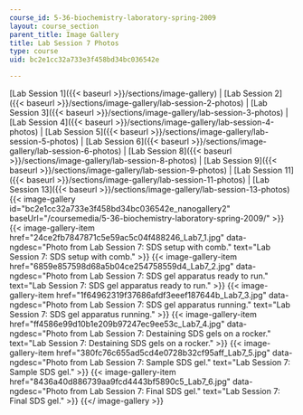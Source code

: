 ```yaml
---
course_id: 5-36-biochemistry-laboratory-spring-2009
layout: course_section
parent_title: Image Gallery
title: Lab Session 7 Photos
type: course
uid: bc2e1cc32a733e3f458bd34bc036542e

---
```


[Lab Session 1]({{< baseurl >}}/sections/image-gallery) | [Lab Session 2]({{< baseurl >}}/sections/image-gallery/lab-session-2-photos) | [Lab Session 3]({{< baseurl >}}/sections/image-gallery/lab-session-3-photos) | [Lab Session 4]({{< baseurl >}}/sections/image-gallery/lab-session-4-photos) | [Lab Session 5]({{< baseurl >}}/sections/image-gallery/lab-session-5-photos) | [Lab Session 6]({{< baseurl >}}/sections/image-gallery/lab-session-6-photos) | [Lab Session 8]({{< baseurl >}}/sections/image-gallery/lab-session-8-photos) | [Lab Session 9]({{< baseurl >}}/sections/image-gallery/lab-session-9-photos) | [Lab Session 11]({{< baseurl >}}/sections/image-gallery/lab-session-11-photos) | [Lab Session 13]({{< baseurl >}}/sections/image-gallery/lab-session-13-photos)
{{< image-gallery id="bc2e1cc32a733e3f458bd34bc036542e_nanogallery2" baseUrl="/coursemedia/5-36-biochemistry-laboratory-spring-2009/" >}}
{{< image-gallery-item href="24ce2fb7847871c5e59ac5c04f488246_Lab7_1.jpg" data-ngdesc="Photo from Lab Session 7: SDS setup with comb." text="Lab Session 7: SDS setup with comb." >}}
{{< image-gallery-item href="6859e857598d68a5b04ce254758559d4_Lab7_2.jpg" data-ngdesc="Photo from Lab Session 7: SDS gel apparatus ready to run." text="Lab Session 7: SDS gel apparatus ready to run." >}}
{{< image-gallery-item href="1f64962319f37686afdf3eeef187644b_Lab7_3.jpg" data-ngdesc="Photo from Lab Session 7: SDS gel apparatus running." text="Lab Session 7: SDS gel apparatus running." >}}
{{< image-gallery-item href="ff4586e99d10b1e209b97247ec9ee53c_Lab7_4.jpg" data-ngdesc="Photo from Lab Session 7: Destaining SDS gels on a rocker." text="Lab Session 7: Destaining SDS gels on a rocker." >}}
{{< image-gallery-item href="380fc76c655ad5cd4e0728b32cf95aff_Lab7_5.jpg" data-ngdesc="Photo from Lab Session 7: Sample SDS gel." text="Lab Session 7: Sample SDS gel." >}}
{{< image-gallery-item href="8436a40d886739aa9fcd4443bf5890c5_Lab7_6.jpg" data-ngdesc="Photo from Lab Session 7: Final SDS gel." text="Lab Session 7: Final SDS gel." >}}
{{</ image-gallery >}}